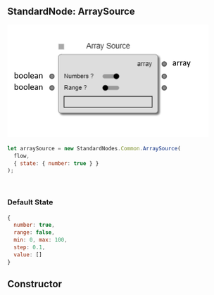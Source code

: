 ## StandardNode: ArraySource

<img class="zoomable" alt="ArraySource standard node" src="/images/standard-nodes/common/array-source.png" />

<Hierarchy :extend="{name: 'Node', link: '../../api/classes/node.html'}" />
<br/>

```js
let arraySource = new StandardNodes.Common.ArraySource(
  flow,
  { state: { number: true } }
);
```

<br/>

### Default State

```js
{
  number: true,
  range: false,
  min: 0, max: 100,
  step: 0.1,
  value: []
}
```

## Constructor

<Method type="method">
  <template v-slot:signature>
    new ArraySource(<strong>flow: </strong><em><Ref to="../../api/classes/flow">Flow</Ref></em>,
    <strong>options?: </strong><em><Ref to="../../api/interfaces/node-creator-options">NodeCreatorOptions</Ref></em>):
    <em><Ref to="#standardnode-arraysource">ArraySource</Ref></em>
  </template>
  <template v-slot:params>
    <Param name="flow">
      <em><Ref to="../../api/classes/flow">Flow</Ref></em>
    </Param>
    <Param name="options?">
      <em><Ref to="../../api/interfaces/node-creator-options">NodeCreatorOptions</Ref></em>
      <template v-slot:default-value>
        <em>{}</em>
      </template>
    </Param>
  </template>
</Method>
